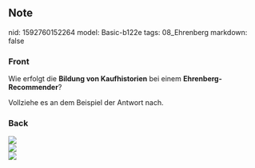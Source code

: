 ## Note
nid: 1592760152264
model: Basic-b122e
tags: 08_Ehrenberg
markdown: false

### Front
Wie erfolgt die <b>Bildung von Kaufhistorien</b> bei einem
<b>Ehrenberg-Recommender</b>?
<div>
  Vollziehe es an dem Beispiel der Antwort nach.
</div>

### Back
<img src="paste-5a7441d807c165c4251f7986bc221ad71ec9512d.jpg">
<div><img src=
paste-eae7e491b1839e9f13e448431464cf02305e255b.jpg></div>
<div><img src=
paste-bc10f17898c9fca1a4d2a748c82f6f9a88ed2c4d.jpg></div>

